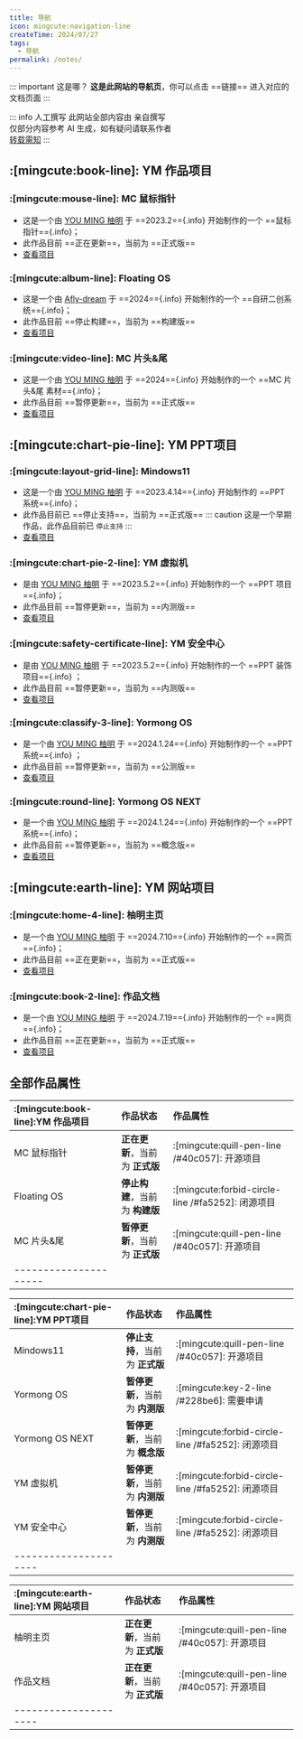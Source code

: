 ```yaml
---
title: 导航
icon: mingcute:navigation-line
createTime: 2024/07/27
tags:
  - 导航
permalink: /notes/
---
```


::: important 这是哪？
**这是此网站的导航页**，你可以点击 ==链接== 进入对应的文档页面
:::

::: info 人工撰写
此网站全部内容由 <Badge text="YOU MING 柚明" type="tip" /> 亲自撰写  
仅部分内容参考 AI 生成，如有疑问请联系作者  
[转载需知](/notes/协议/转载须知.html)
:::

## :[mingcute:book-line]: YM 作品项目

### :[mingcute:mouse-line]: MC 鼠标指针

- 这是一个由 [YOU MING 柚明](/notes/更多/工作室.html#you-ming-柚明) 于 ==2023.2=={.info} 开始制作的一个 ==鼠标指针=={.info}；
- 此作品目前 ==正在更新==，当前为 ==正式版==
- [查看项目](/notes/MC-鼠标指针.html)

### :[mingcute:album-line]: Floating OS

- 这是一个由 [Afly-dream](/notes/更多/工作室.html#afly-dream) 于 ==2024=={.info} 开始制作的一个 ==自研二创系统=={.info}；
- 此作品目前 ==停止构建==，当前为 ==构建版==
- [查看项目](/notes/Floating-OS.html)

### :[mingcute:video-line]: MC 片头&尾

- 这是一个由 [YOU MING 柚明](/notes/更多/工作室.html#you-ming-柚明) 于 ==2024=={.info} 开始制作的一个 ==MC 片头&尾 素材=={.info}；
- 此作品目前 ==暂停更新==，当前为 ==正式版==
- [查看项目](/notes/MC-片头&尾.html)

## :[mingcute:chart-pie-line]: YM PPT项目

### :[mingcute:layout-grid-line]: Mindows11

- 这是一个由 [YOU MING 柚明](/notes/更多/工作室.html#you-ming-柚明) 于 ==2023.4.14=={.info} 开始制作的  ==PPT 系统=={.info}；
- 此作品目前已 ==停止支持==，当前为 ==正式版==
::: caution 这是一个早期作品，此作品目前已 `停止支持`
:::
- [查看项目](/notes/Mindows11.html)

### :[mingcute:chart-pie-2-line]: YM 虚拟机

- 是由 [YOU MING 柚明](/notes/更多/工作室.html#you-ming-柚明) 于 ==2023.5.2=={.info} 开始制作的一个 ==PPT 项目=={.info}；
- 此作品目前 ==暂停更新==，当前为 ==内测版==
- [查看项目](/notes/YM-虚拟机.html)

### :[mingcute:safety-certificate-line]: YM 安全中心

- 是由 [YOU MING 柚明](/notes/更多/工作室.html#you-ming-柚明) 于 ==2023.5.2=={.info} 开始制作的一个 ==PPT 装饰项目=={.info} ；
- 此作品目前 ==暂停更新==，当前为 ==内测版==
- [查看项目](/notes/YM-安全中心.html)

### :[mingcute:classify-3-line]: Yormong OS

- 是一个由 [YOU MING 柚明](/notes/更多/工作室.html#you-ming-柚明) 于 ==2024.1.24=={.info} 开始制作的一个 ==PPT 系统=={.info} ；
- 此作品目前 ==暂停更新==，当前为 ==公测版==
- [查看项目](/notes/Yormong-OS.html)

### :[mingcute:round-line]: Yormong OS NEXT

- 是一个由 [YOU MING 柚明](/notes/更多/工作室.html#you-ming-柚明) 于 ==2024.1.24=={.info} 开始制作的一个 ==PPT 系统=={.info}；
- 此作品目前 ==暂停更新==，当前为 ==概念版==
- [查看项目](/notes/Yormong-OS-NEXT.html)

## :[mingcute:earth-line]: YM 网站项目

### :[mingcute:home-4-line]: 柚明主页

- 是一个由 [YOU MING 柚明](/notes/更多/工作室.html#you-ming-柚明) 于 ==2024.7.10=={.info} 开始制作的一个 ==网页=={.info}；
- 此作品目前 ==正在更新==，当前为 ==正式版==
- [查看项目](/notes/柚明主页.html)

### :[mingcute:book-2-line]: 作品文档

- 是一个由 [YOU MING 柚明](/notes/更多/工作室.html#you-ming-柚明) 于 ==2024.7.19=={.info} 开始制作的一个 ==网页=={.info}；
- 此作品目前 ==正在更新==，当前为 ==正式版==
- [查看项目](/notes/作品文档.html)

## 全部作品属性

|:[mingcute:book-line]:YM 作品项目 | 作品状态 | 作品属性 |
|:-                 |:-                               |:-       |
|MC 鼠标指针         | **正在更新**，当前为 **正式版** | :[mingcute:quill-pen-line /#40c057]: 开源项目 |
|Floating OS        | **停止构建**，当前为 **构建版** | :[mingcute:forbid-circle-line /#fa5252]: 闭源项目 |
|MC 片头&尾         | **暂停更新**，当前为 **正式版** | :[mingcute:quill-pen-line /#40c057]: 开源项目 |
|---------------------|||

|:[mingcute:chart-pie-line]:YM PPT项目 | 作品状态 | 作品属性 |
|:-                 |:-                               |:-       |
|Mindows11          | **停止支持**，当前为 **正式版** | :[mingcute:quill-pen-line /#40c057]: 开源项目 |
|Yormong OS         | **暂停更新**，当前为 **内测版** | :[mingcute:key-2-line /#228be6]: 需要申请 |
|Yormong OS NEXT    | **暂停更新**，当前为 **概念版** | :[mingcute:forbid-circle-line /#fa5252]: 闭源项目 |
|YM 虚拟机           | **暂停更新**，当前为 **内测版** | :[mingcute:forbid-circle-line /#fa5252]: 闭源项目 |
|YM 安全中心         | **暂停更新**，当前为 **内测版** | :[mingcute:forbid-circle-line /#fa5252]: 闭源项目 |
|---------------------|||

|:[mingcute:earth-line]:YM 网站项目 | 作品状态 | 作品属性 |
|:-                 |:-                               |:-       |
|柚明主页            | **正在更新**，当前为 **正式版** | :[mingcute:quill-pen-line /#40c057]: 开源项目 |
|作品文档            | **正在更新**，当前为 **正式版** | :[mingcute:quill-pen-line /#40c057]: 开源项目 |
|---------------------|||

